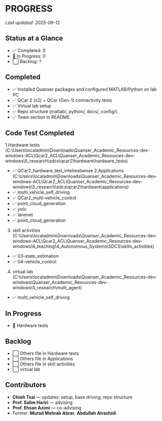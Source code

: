# PROGRESS

_Last updated: 2025-09-12_

## Status at a Glance
- ✅ Completed: 0
- 🚧 In Progress: 0
- ⬜ Backlog: ?

## Completed
- ✅ Installed Quanser packages and configured MATLAB/Python on lab PC
- ✅ QCar 2 (x2) + QCar (Gen-1) connectivity tests
- ✅ Virtual lab setup
- ✅ Repo structure (matlab/, python/, docs/, config/)
- ✅ Team section in README
## Code Test Completed 
1.Hardware tests (C:\Users\localadmin\Downloads\Quanser_Academic_Resources-dev-windows-ACL\Qcar2_ACL\Quanser_Academic_Resources-dev-windows\5_research\sdcs\qcar2\hardware\hardware_tests)
- ✅ QCar2_hardware_test_intelrealsense
2.Applications (C:\Users\localadmin\Downloads\Quanser_Academic_Resources-dev-windows-ACL\Qcar2_ACL\Quanser_Academic_Resources-dev-windows\5_research\sdcs\qcar2\hardware\applications)
- ✅ multi_vehicle_self_driving 
- ✅ QCar2_multi-vehicle_control 
- ✅ point_cloud_generation 
- ✅ yolo 
- ✅ lanenet 
- ✅ point_cloud_generation
3. skill activities (C:\Users\localadmin\Downloads\Quanser_Academic_Resources-dev-windows-ACL\Qcar2_ACL\Quanser_Academic_Resources-dev-windows\6_teaching\4_Autonomous_Systems\SDCS\skills_activities)
  - ✅ 03-state_estimation
  - ✅ 04-vehicle_control
4. virtual lab (C:\Users\localadmin\Downloads\Quanser_Academic_Resources-dev-windows\Quanser_Academic_Resources-dev-windows\5_research\multi_agent)
- ✅ multi_vehicle_self_driving 

## In Progress 
- 🚧 Hardware tests


## Backlog
- ⬜  Others file in Hardware tests
- ⬜  Others file in Applications
- ⬜  Others file in skill activities
- ⬜  virtual lab


## Contributors
- **Chieh Tsai** — updates: setup, base driving, repo structure
- **Prof. Salim Hariri** — advising
- **Prof. Ehsan Azimi** — co-advising
- Former: **Murad Mehrab Abrar**, **Abdullah Alrashidi**
